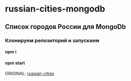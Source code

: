 # russian-cities-mongodb
## Список городов России для MongoDb
### Клонируем репозиторий и запускаем
#### npm i
#### npm start
ORIGINAL: [russian-cities](https://github.com/pensnarik/russian-cities/tree/master)
